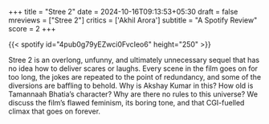 +++
title = "Stree 2"
date = 2024-10-16T09:13:53+05:30
draft = false
mreviews = ["Stree 2"]
critics = ['Akhil Arora']
subtitle = "A Spotify Review"
score = 2
+++

{{< spotify id="4pub0g79yEZwci0FvcIeo6" height="250" >}}

Stree 2 is an overlong, unfunny, and ultimately unnecessary sequel that has no idea how to deliver scares or laughs. Every scene in the film goes on for too long, the jokes are repeated to the point of redundancy, and some of the diversions are baffling to behold. Why is Akshay Kumar in this? How old is Tamannaah Bhatia’s character? Why are there no rules to this universe? We discuss the film’s flawed feminism, its boring tone, and that CGI-fuelled climax that goes on forever.

